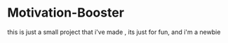 # Motivation-Booster

this is just a small project that i've made , its just for fun, and i'm a newbie 

